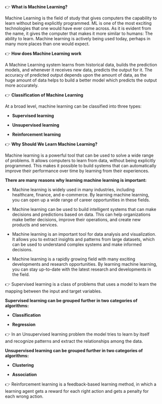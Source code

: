 👉 **What is Machine Learning?**

Machine Learning is the field of study that gives computers the capability to learn without being explicitly programmed. ML is one of the most exciting technologies that one would have ever come across. As it is evident from the name, it gives the computer that makes it more similar to humans: The ability to learn. Machine learning is actively being used today, perhaps in many more places than one would expect.

👉 **How does Machine Learning work**

A Machine Learning system learns from historical data, builds the prediction models, and whenever it receives new data, predicts the output for it. The accuracy of predicted output depends upon the amount of data, as the huge amount of data helps to build a better model which predicts the output more accurately.

👉 **Classification of Machine Learning**

At a broad level, machine learning can be classified into three types:

- **Supervised learning**

- **Unsupervised learning**

- **Reinforcement learning**

👉 **Why Should We Learn Machine Learning?**

Machine learning is a powerful tool that can be used to solve a wide range of problems. It allows computers to learn from data, without being explicitly programmed. This makes it possible to build systems that can automatically improve their performance over time by learning from their experiences.

**There are many reasons why learning machine learning is important:**

- Machine learning is widely used in many industries, including healthcare, finance, and e-commerce. By learning machine learning, you can open up a wide range of career opportunities in these fields.

- Machine learning can be used to build intelligent systems that can make decisions and predictions based on data. This can help organizations make better decisions, improve their operations, and create new products and services.

- Machine learning is an important tool for data analysis and visualization. It allows you to extract insights and patterns from large datasets, which can be used to understand complex systems and make informed decisions.

- Machine learning is a rapidly growing field with many exciting developments and research opportunities. By learning machine learning, you can stay up-to-date with the latest research and developments in the field.

👉 Supervised learning is a class of problems that uses a model to learn the mapping between the input and target variables.

**Supervised learning can be grouped further in two categories of algorithms:**

- **Classification**

- **Regression**

👉 In an Unsupervised learning problem the model tries to learn by itself and recognize patterns and extract the relationships among the data.

**Unsupervised learning can be grouped further in two categories of algorithms:**

- **Clustering**

- **Association**

👉 Reinforcement learning is a feedback-based learning method, in which a learning agent gets a reward for each right action and gets a penalty for each wrong action.
